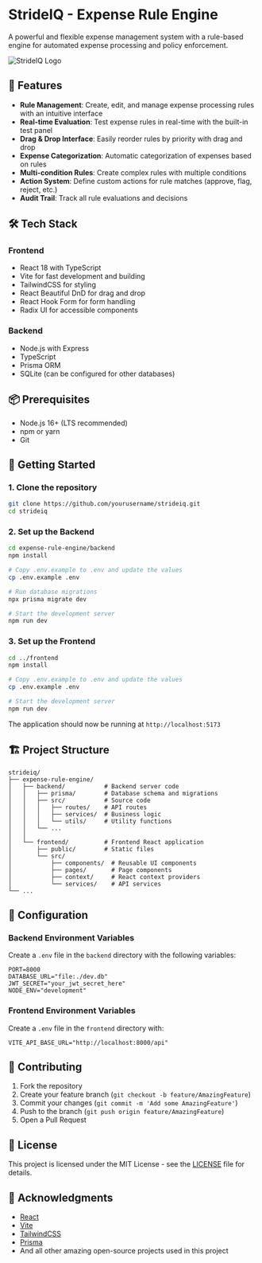 # StrideIQ - Expense Rule Engine

A powerful and flexible expense management system with a rule-based engine for automated expense processing and policy enforcement.

![StrideIQ Logo](https://via.placeholder.com/150) <!-- Replace with your actual logo -->

## 🚀 Features

- **Rule Management**: Create, edit, and manage expense processing rules with an intuitive interface
- **Real-time Evaluation**: Test expense rules in real-time with the built-in test panel
- **Drag & Drop Interface**: Easily reorder rules by priority with drag and drop
- **Expense Categorization**: Automatic categorization of expenses based on rules
- **Multi-condition Rules**: Create complex rules with multiple conditions
- **Action System**: Define custom actions for rule matches (approve, flag, reject, etc.)
- **Audit Trail**: Track all rule evaluations and decisions

## 🛠 Tech Stack

### Frontend
- React 18 with TypeScript
- Vite for fast development and building
- TailwindCSS for styling
- React Beautiful DnD for drag and drop
- React Hook Form for form handling
- Radix UI for accessible components

### Backend
- Node.js with Express
- TypeScript
- Prisma ORM
- SQLite (can be configured for other databases)

## 📦 Prerequisites

- Node.js 16+ (LTS recommended)
- npm or yarn
- Git

## 🚀 Getting Started

### 1. Clone the repository
```bash
git clone https://github.com/yourusername/strideiq.git
cd strideiq
```

### 2. Set up the Backend
```bash
cd expense-rule-engine/backend
npm install

# Copy .env.example to .env and update the values
cp .env.example .env

# Run database migrations
npx prisma migrate dev

# Start the development server
npm run dev
```

### 3. Set up the Frontend
```bash
cd ../frontend
npm install

# Copy .env.example to .env and update the values
cp .env.example .env

# Start the development server
npm run dev
```

The application should now be running at `http://localhost:5173`

## 🏗 Project Structure

```
strideiq/
├── expense-rule-engine/
│   ├── backend/           # Backend server code
│   │   ├── prisma/        # Database schema and migrations
│   │   ├── src/           # Source code
│   │   │   ├── routes/    # API routes
│   │   │   ├── services/  # Business logic
│   │   │   └── utils/     # Utility functions
│   │   └── ...
│   │
│   └── frontend/          # Frontend React application
│       ├── public/        # Static files
│       └── src/
│           ├── components/  # Reusable UI components
│           ├── pages/       # Page components
│           ├── context/     # React context providers
│           └── services/    # API services
└── ...
```

## 🔧 Configuration

### Backend Environment Variables
Create a `.env` file in the `backend` directory with the following variables:

```env
PORT=8000
DATABASE_URL="file:./dev.db"
JWT_SECRET="your_jwt_secret_here"
NODE_ENV="development"
```

### Frontend Environment Variables
Create a `.env` file in the `frontend` directory with:

```env
VITE_API_BASE_URL="http://localhost:8000/api"
```

## 🤝 Contributing

1. Fork the repository
2. Create your feature branch (`git checkout -b feature/AmazingFeature`)
3. Commit your changes (`git commit -m 'Add some AmazingFeature'`)
4. Push to the branch (`git push origin feature/AmazingFeature`)
5. Open a Pull Request

## 📄 License

This project is licensed under the MIT License - see the [LICENSE](LICENSE) file for details.

## 🙏 Acknowledgments

- [React](https://reactjs.org/)
- [Vite](https://vitejs.dev/)
- [TailwindCSS](https://tailwindcss.com/)
- [Prisma](https://www.prisma.io/)
- And all other amazing open-source projects used in this project

